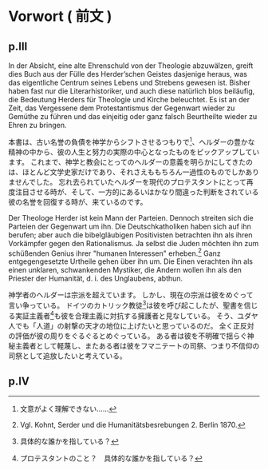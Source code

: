 # Vorwort ( 前文 )
## p.III
In der Absicht, eine alte Ehrenschuld von der Theologie abzuwälzen, greift dies Buch aus der Fülle des Herder’schen Geistes dasjenige heraus, was das eigentliche Centrum seines Lebens und Strebens gewesen ist.
Bisher haben fast nur die Literarhistoriker, und auch diese natürlich blos beiläufig, die Bedeutung Herders für Theologie und Kirche beleuchtet.
Es ist an der Zeit, das Vergessene dem Protestantismus der Gegenwart wieder zu Gemüthe zu führen und das einjeitig oder ganz falsch Beurtheilte wieder zu Ehren zu bringen.

本書は、古い名誉の負債を神学からシフトさせるつもりで[^訳註1]、ヘルダーの豊かな精神の中から、彼の人生と努力の実際の中心となったものをピックアップしています。
これまで、神学と教会にとってのヘルダーの意義を明らかにしてきたのは、ほとんど文学史家だけであり、それさえももちろん一過性のものでしかありませんでした。
忘れ去られていたヘルダーを現代のプロテスタントにとって再度注目させる時が、そして、一方的にあるいはかなり間違った判断をされている彼の名誉を回復する時が、来ているのです。

[^訳註1]: 文意がよく理解できない……

Der Theologe Herder ist kein Mann der Parteien.
Dennoch streiten sich die Parteien der Gegenwart um ihn.
Die Deutschkatholiken haben sich auf ihn berufen; aber auch die bibelgläubigen Positivisten betrachten ihn als ihren Vorkämpfer gegen den Rationalismus.
Ja selbst die Juden möchten ihn zum schüßenden Genius ihrer "humanen Interessen" erheben.[^*]
Ganz entgegengesetzte Urtheile gehen über ihn um.
Die Einen verachten ihn als einen unklaren, schwankenden Mystiker, die Andern wollen ihn als den Priester der Humanität, d. i. des Unglaubens, abthun.

神学者のヘルダーは宗派を超えています。
しかし、現在の宗派は彼をめぐって言い争っている。
ドイツのカトリック教徒[^訳註2]は彼を呼び起こしたが、聖書を信じる実証主義者[^訳註3]も彼を合理主義に対抗する擁護者と見なしている。
そう、ユダヤ人でも「人道」の射撃の天才の地位に上げたいと思っているのだ。
全く正反対の評価が彼の周りをぐるぐるとめぐっている。
ある者は彼を不明確で揺らぐ神秘主義者として軽蔑し、またある者は彼をフマニテートの司祭、つまり不信仰の司祭として追放したいと考えている。

[^訳註2]: 具体的な誰かを指している？
[^訳註3]: プロテスタントのこと？　具体的な誰かを指している？

[^*]: Vgl. Kohnt, Serder und die Humanitätsbesrebungen 2. Berlin 1870.


## p.IV

